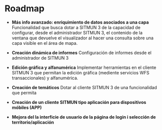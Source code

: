 # Roadmap

- **Más info avanzado: enriquimiento de datos asociados a una capa**
Funcionalidad que busca dotar a SITMUN 3 de la capacidad de configurar, desde el administrador SITMUN 3, el contenido de la ventana que devuelve el visualizador al hacer una consulta sobre una capa visible en el área de mapa.

- **Creación dinámica de informes**
Configuración de informes desde el administrador de SITMUN 3


- **Edición gráfica y alfanumérica**
Implementar herramientas en el cliente SITMUN 3 que permitan la edición gráfica (mediente servicios WFS transaccionales) y alfanumérica.

- **Creación de temáticos**
Dotar al cliente SITMUN 3 de una funcionalidad que permita

- **Creación de un cliente SITMUN tipo aplicación para dispositivos móbiles (APP)**

- **Mejora del la interficie de usuario de la página de login i selección de territorio/aplicación**  
